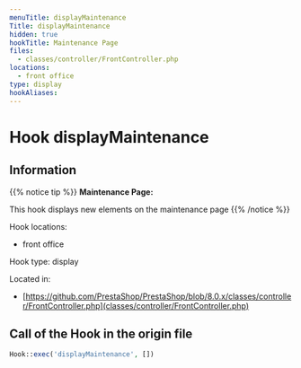 ```yaml
---
menuTitle: displayMaintenance
Title: displayMaintenance
hidden: true
hookTitle: Maintenance Page
files:
  - classes/controller/FrontController.php
locations:
  - front office
type: display
hookAliases:
---
```


# Hook displayMaintenance

## Information

{{% notice tip %}}
**Maintenance Page:** 

This hook displays new elements on the maintenance page
{{% /notice %}}

Hook locations: 
  - front office

Hook type: display

Located in: 
  - [https://github.com/PrestaShop/PrestaShop/blob/8.0.x/classes/controller/FrontController.php](classes/controller/FrontController.php)

## Call of the Hook in the origin file

```php
Hook::exec('displayMaintenance', [])
```